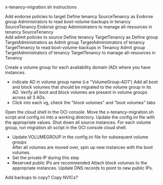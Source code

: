 x-tenancy-migration.sh instructions

Add endorse policies to target
  Define tenancy SourceTenancy as <source tenancy OCID>
  Endorse group Administrators to read boot-volume-backups in tenancy SourceTenancy
  Endorse group Administrators to manage all-resources in tenancy SourceTenancy		
Add admit policies to source
  Define tenancy TargetTenancy as <target tenancy OCID>
 Define group TargetAdministrators as <target tenancy administrators group OCID>
 Admit group TargetAdministrators of tenancy TargetTenancy to read boot-volume-backups in Tenancy
 Admit group TargetAdministrators of tenancy TargetTenancy to manage all-resources in Tenancy	

Create a volume group for each availability domain (AD) where you have instances.
-	indicate AD in volume group name (i.e "VolumeGroup-AD1")
Add all boot and block volumes that should be migrated to the volume group in its AD. 
Verify all boot and block volumes are present in volume groups across all 3 ADs.
-	Click into each vg, check the "block volumes" and "boot volumes" tabs

Open the cloud shell in the OCI console.
Move the x-tenancy-migration.sh script and config.ini into a working directory.
Update the config.ini file with the appropriate values.
Shut down all source instances. 
For each volume group, run migration.sh script in the OCI console cloud shell.
-	Update VOLUMEGROUP in the config.ini file for subsequent volume groups  
After all volumes are moved over, spin up new instances with the boot volumes.
-	Set the private IP during this step
-	Reserved public IPs are recommended
Attach block volumes to the appropriate instances. 
Update DNS records to point to new public IPs.


Add backups to copy?
Copy NVICs?





